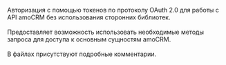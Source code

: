 Авторизация с помощью токенов по протоколу OAuth 2.0 для работы с API amoCRM без использования сторонних библиотек.<br><br>
Предоставляет возможность использовать необходимые методы запроса для доступа к основным сущностям amoCRM.<br><br>
В файлах присутствуют подробные комментарии.
